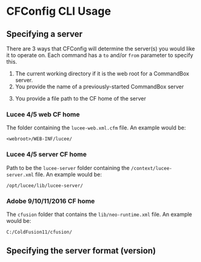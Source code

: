 # CFConfig CLI Usage

## Specifying a server

There are 3 ways that CFConfig will determine the server(s) you would like it to operate on.  Each command has a `to` and/or `from` parameter to specify this.

1. The current working directory if it is the web root for a CommandBox server.
2. You provide the name of a previously-started CommandBox server
3) You provide a file path to the CF home of the server


### Lucee 4/5 web CF home
The folder containing the `lucee-web.xml.cfm` file.
An example would be:

```
<webroot>/WEB-INF/lucee/
```

### Lucee 4/5 server CF home
Path to be the `lucee-server` folder containing the `/context/lucee-server.xml` file.
An example would be:

```
/opt/lucee/lib/lucee-server/
```

### Adobe 9/10/11/2016 CF home
The `cfusion` folder that contains the `lib/neo-runtime.xml` file.
An example would be:

```
C:/ColdFusion11/cfusion/
```

## Specifying the server format (version)
